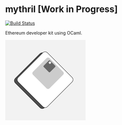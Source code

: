 # mythril [Work in Progress]

[![Build Status](https://travis-ci.org/marcoonroad/mythril.svg?branch=stable)](https://travis-ci.org/marcoonroad/mythril)

Ethereum developer kit using OCaml.

![Mythril](mythril.png)

